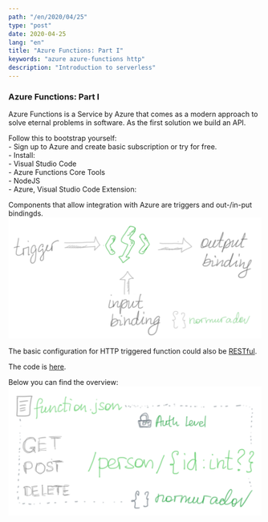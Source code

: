 ```yaml
---
path: "/en/2020/04/25"
type: "post"
date: 2020-04-25
lang: "en"
title: "Azure Functions: Part I"
keywords: "azure azure-functions http"
description: "Introduction to serverless"
---
```


### Azure Functions: Part I

Azure Functions is a Service by Azure that comes as a modern approach to solve eternal problems in software. As the first solution we build an API.

Follow this to bootstrap yourself:  
    - Sign up to Azure and create basic subscription or try for free.  
    - Install:  
        - Visual Studio Code  
        - Azure Functions Core Tools  
        - NodeJS  
        - Azure, Visual Studio Code Extension:  

Components that allow integration with Azure are triggers and out-/in-put bindingds.
![Azure Functions Bindings](../images/az-func-overview.png)

The basic configuration for HTTP triggered function could also be [RESTful](https://www.ics.uci.edu/~fielding/pubs/dissertation/fielding_dissertation.pdf).

The code is [here](https://github.com/pharrukh/intro-to-az-func/tree/f5e4f45f218fd9316cf6ed8649a1dbc3753c8acb).

Below you can find the overview:
![Function JSON](../images/az-func-function-json.png)